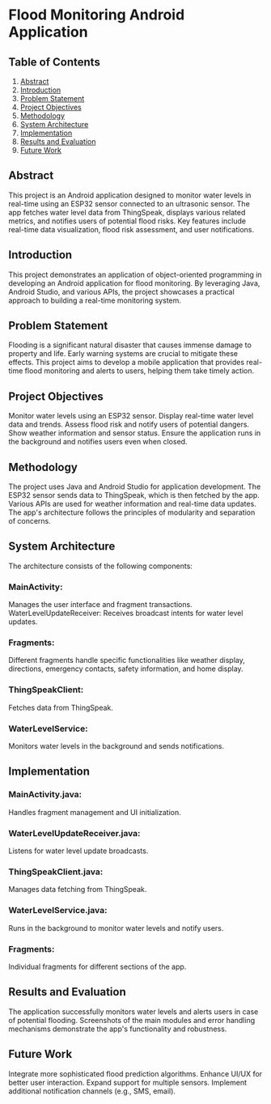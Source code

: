# Flood Monitoring Android Application
## Table of Contents
1. [Abstract](#abstract)
2. [Introduction](#introduction)
3. [Problem Statement](#problem-statement)
4. [Project Objectives](#project-objectives)
5. [Methodology](#methodology)
6. [System Architecture](#system-architecture)
7. [Implementation](#implementation)
8. [Results and Evaluation](#results-and-evaluation)
9. [Future Work](#future-work)

## Abstract
This project is an Android application designed to monitor water levels in real-time using an ESP32 sensor connected to an ultrasonic sensor. The app fetches water level data from ThingSpeak, displays various related metrics, and notifies users of potential flood risks. Key features include real-time data visualization, flood risk assessment, and user notifications.

## Introduction
This project demonstrates an application of object-oriented programming in developing an Android application for flood monitoring. By leveraging Java, Android Studio, and various APIs, the project showcases a practical approach to building a real-time monitoring system.

## Problem Statement
Flooding is a significant natural disaster that causes immense damage to property and life. Early warning systems are crucial to mitigate these effects. This project aims to develop a mobile application that provides real-time flood monitoring and alerts to users, helping them take timely action.

## Project Objectives
Monitor water levels using an ESP32 sensor.
Display real-time water level data and trends.
Assess flood risk and notify users of potential dangers.
Show weather information and sensor status.
Ensure the application runs in the background and notifies users even when closed.

## Methodology
The project uses Java and Android Studio for application development. The ESP32 sensor sends data to ThingSpeak, which is then fetched by the app. Various APIs are used for weather information and real-time data updates. The app's architecture follows the principles of modularity and separation of concerns.

## System Architecture
The architecture consists of the following components:

### MainActivity: 
Manages the user interface and fragment transactions.
WaterLevelUpdateReceiver: 
Receives broadcast intents for water level updates.
### Fragments: 
Different fragments handle specific functionalities like weather display, directions, emergency contacts, safety information, and home display.
### ThingSpeakClient: 
Fetches data from ThingSpeak.
### WaterLevelService: 
Monitors water levels in the background and sends notifications.

## Implementation
### MainActivity.java: 
Handles fragment management and UI initialization.
### WaterLevelUpdateReceiver.java: 
Listens for water level update broadcasts.
### ThingSpeakClient.java: 
Manages data fetching from ThingSpeak.
### WaterLevelService.java: 
Runs in the background to monitor water levels and notify users.
### Fragments: 
Individual fragments for different sections of the app.

## Results and Evaluation
The application successfully monitors water levels and alerts users in case of potential flooding. Screenshots of the main modules and error handling mechanisms demonstrate the app's functionality and robustness.

## Future Work
Integrate more sophisticated flood prediction algorithms.
Enhance UI/UX for better user interaction.
Expand support for multiple sensors.
Implement additional notification channels (e.g., SMS, email).

